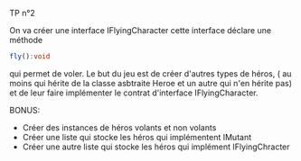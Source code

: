 TP n°2

On va créer une interface IFlyingCharacter
cette interface déclare une méthode 

```typescript
fly():void
```

qui permet de voler. 
Le but du jeu est de créer d'autres types de héros, ( au moins qui hérite 
de la classe asbtraite Heroe et un autre qui n'en hérite pas) et de leur faire 
implémenter le contrat d'interface IFlyingCharacter. 




BONUS: 

- Créer des instances de héros volants et non volants
- Créer une liste qui stocke les héros qui implémentent IMutant 
- Créer une autre liste qui stocke les héros qui implément IFlyingChracter

